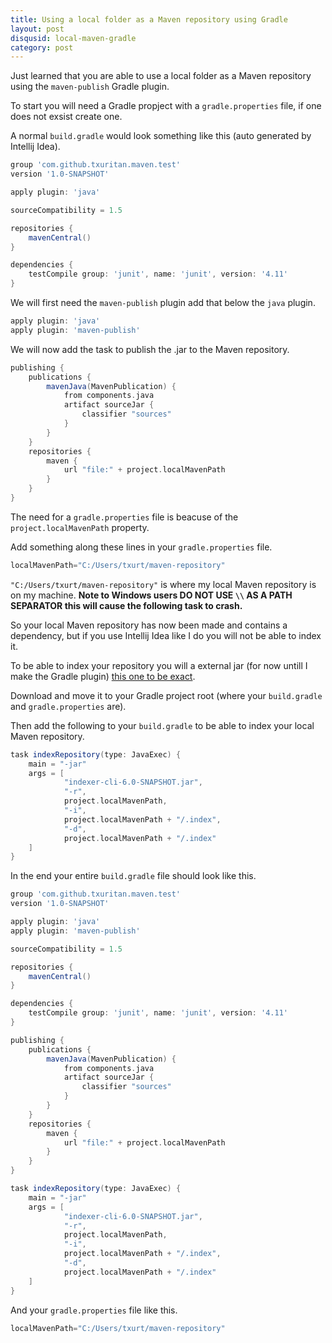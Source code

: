 ```yaml
--- 
title: Using a local folder as a Maven repository using Gradle
layout: post
disqusid: local-maven-gradle
category: post
---
```


Just learned that you are able to use a local folder as a Maven repository using the ```maven-publish``` Gradle plugin.

To start you will need a Gradle propject with a ```gradle.properties``` file, if one does not exsist create one.

A normal ```build.gradle``` would look something like this (auto generated by Intellij Idea).

```groovy
group 'com.github.txuritan.maven.test'
version '1.0-SNAPSHOT'

apply plugin: 'java'

sourceCompatibility = 1.5

repositories {
    mavenCentral()
}

dependencies {
    testCompile group: 'junit', name: 'junit', version: '4.11'
}
```

We will first need the ```maven-publish``` plugin add that below the ```java``` plugin.

```groovy
apply plugin: 'java'
apply plugin: 'maven-publish'
```

We will now add the task to publish the .jar to the Maven repository.

```groovy
publishing {
    publications {
        mavenJava(MavenPublication) {
            from components.java
            artifact sourceJar {
                classifier "sources"
            }
        }
    }
    repositories {
        maven {
            url "file:" + project.localMavenPath
        }
    }
}
```

The need for a ```gradle.properties``` file is beacuse of the ```project.localMavenPath``` property.

Add something along these lines in your ```gradle.properties``` file.
```groovy
localMavenPath="C:/Users/txurt/maven-repository"
```

```"C:/Users/txurt/maven-repository"``` is where my local Maven repository is on my machine. **Note to Windows users DO NOT USE ```\\``` AS A PATH SEPARATOR this will cause the following task to crash.**

So your local Maven repository has now been made and contains a dependency, but if you use Intellij Idea like I do you will not be able to index it.

To be able to index your repository you will a external jar (for now untill I make the Gradle plugin) [this one to be exact](https://builds.apache.org/job/maven-indexer/249/org.apache.maven.indexer$indexer-cli/).

Download and move it to your Gradle project root (where your ```build.gradle``` and ```gradle.properties``` are).

Then add the following to your ```build.gradle``` to be able to index your local Maven repository.

```groovy
task indexRepository(type: JavaExec) {
    main = "-jar"
    args = [
            "indexer-cli-6.0-SNAPSHOT.jar",
            "-r",
            project.localMavenPath,
            "-i",
            project.localMavenPath + "/.index",
            "-d",
            project.localMavenPath + "/.index"
    ]
}
```

In the end your entire ```build.gradle``` file should look like this.

```groovy
group 'com.github.txuritan.maven.test'
version '1.0-SNAPSHOT'

apply plugin: 'java'
apply plugin: 'maven-publish'

sourceCompatibility = 1.5

repositories {
    mavenCentral()
}

dependencies {
    testCompile group: 'junit', name: 'junit', version: '4.11'
}

publishing {
    publications {
        mavenJava(MavenPublication) {
            from components.java
            artifact sourceJar {
                classifier "sources"
            }
        }
    }
    repositories {
        maven {
            url "file:" + project.localMavenPath
        }
    }
}

task indexRepository(type: JavaExec) {
    main = "-jar"
    args = [
            "indexer-cli-6.0-SNAPSHOT.jar",
            "-r",
            project.localMavenPath,
            "-i",
            project.localMavenPath + "/.index",
            "-d",
            project.localMavenPath + "/.index"
    ]
}
```

And your ```gradle.properties``` file like this.
```groovy
localMavenPath="C:/Users/txurt/maven-repository"
```
